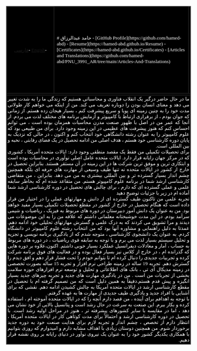 <head>
<meta http-equiv="Content-Type" content="text/html; charset=utf-8">
<meta http-equiv="Content-Language" content="fa">
</head>
<div align="center">
<table border="0" width="900" dir="rtl" style="font-family: Tahoma; font-size: 10pt; border: 1px solid #333333; ; color:#FFFFFF" bgcolor="#000000">
<tr>
<td style="border:1px solid #333333; padding:2px; " bgcolor="#000000" align="center">
<p align="center">
<img border="0" src="Hamed.jpeg" width="200" height="200">
<td align="left" width="500" height="197" dir="ltr">
# حامد عبدالرزاق
- [GitHub Profile](https://github.com/hamed-abd)
- [Resume](https://hamed-abd.github.io/Resume) 
- [Certificates](https://hamed-abd.github.io/Certificates)
- [Articles and Translations](https://github.com/hamed-abd/PNU_3991_AR/tree/main/Articles-And-Translations)

<td width="210" align="center" style="padding:2px; border:1px solid #333333; " height="197" dir="rtl" bgcolor="#000000">

-[Engish](#En)
-[فارسی](#Fa)

<tr>
<td style="border:1px solid #333333; padding:2px; " bgcolor="#000000" align="justify" colspan="3" dir="ltr" valign="top">

<tr>
	<td style="border:1px solid #333333; padding:2px; " bgcolor="#000000" align="justify" colspan="3" dir="rtl" valign="top">ما در حال حاضر درگیر یک انقلاب فناوری و محاسباتی هستیم که زندگی ما را به شدت تغییر می دهد و معنای انسان بودن را دوباره تعریف می کند. من از اینکه می خواهم کار طولانی مدت خود را به چنین زمینه ای پویا و سریع پیشرفت کنم ، بسیار هیجان زده هستم. از زمانی که جوان بودم ، از برقراری ارتباط با کامپیوتر و آزمایش برنامه های مختلف لذت می بردم. از آنجا که عمر من در اصل با ظهور صنعت مدرن محاسبات همزمان بوده است ، می توانم احساس کنم که هنوز پیشرفت های عظیمی در این زمینه وجود دارد. برای من طبیعی بود که علوم کامپیوتر را به عنوان رشته دانشگاهی خود انتخاب کنم و اکنون ، در حالی که نزدیک به پایان دوره کارشناسی خود هستم ، هدف اصلی من ادامه تحصیل در یک فضای رقابتی ، نخبه و بین المللی است.
	<br>برای تحصیلات تکمیلی من فقط یک مقصد منطقی وجود دارد: ایالات متحده آمریکا ، کشوری که در مرکز جهان رایانه قرار دارد. ایالات متحده عامل اصلی نوآوری در محاسبات بوده است و ابتکاری ترین و موفق ترین شرکت ها در این زمینه در آن مستقر هستند. بنابراین تحصیل در خارج از کشور در ایالات متحده نه تنها طیف وسیعی از مهارت های حرفه ای بلکه همچنین چشم انداز بسیار گسترده تر و بین المللی بیشتری به من می دهد. بنابراین ، من متقاضی کارشناسی ارشد شما در برنامه علوم کامپیوتر هستم. من متقاعد شده ام که بخاطر سابقه علمی و عملی گسترده ای که دارم ، برای چالش های تحصیل در دوره کارشناسی ارشد شما آماده ام در زیر با جزئیات توضیح دهید
	<br>تجربه علمی من تاکنون طیف گسترده ای از دانش و مهارتهای عملی را در اختیار من قرار داده است که هنگام تحصیل در خارج از کشور در مقطع تحصیلات تکمیلی بسیار مفید خواهد بود. من به عنوان یک دانش آموز دبیرستان در دوره های مربوط به فیزیک ، ریاضیات و شیمی سرآمد بودم. در این مدت خوشبختانه معلمانی داشتم که علاقه من را به این موضوعات می دیدند و مرا تشویق می کردند که به درک علمی و گسترش مهارتهای تحلیلی خود ادامه دهم. عمدتا به دلیل راهنمایی و مشاوره آنها بود که من انتخاب رشته علوم کامپیوتر در دانشگاه کردم. به عنوان یک دانشجوی کارشناسی ، متوجه شدم که از یادگیری برنامه نویسی و تجزیه و تحلیل سیستم بسیار لذت می برم و با توجه به سابقه قوی ریاضیات ، در دوره های مربوط به حساب ، آمار و معادلات دیفرانسیل عملکرد بسیار خوبی داشتم. اکنون،علاوه بر دوره هایی که گذرانده ام ، در خارج از کلاس نیز بسیار فعال بوده و در فعالیت های فوق برنامه شرکت کرده و تجربیات جدیدی را دنبال کرده ام تا بتوانم خودم را تحت فشار قرار دهم و افق دیدم را گسترش دهم. تجربه 19 ساله در زمینه طراحی نرم افزار و تجربه 15 ساله بصورت تخصصی در زمینه مدیکال آی تی ، بانک های اطلاعاتی و تحلیل و توسعه نرم افزارهای حوزه سلامت بخشی از تجربات من است .  من در یادگیری مهارت های جدید و تجربه چیزهای جدید بسیار انگیزه و پیش قدم هستم.دقیقاً به همین دلیل است که من تصمیم گرفته ام با تحصیل در مقطع کارشناسی ارشد در ایالات متحده آمریکا به چالش کشیدن ادامه دهم. نقشی که برای آشنایی با افراد جدید و یادگیری طیف جدیدی از مهارت ها به عهده گرفتم. 
	<br>با توجه به اهدافم برای آینده ، من قصد دارم آنچه را که در ایالات متحده آموخته ام ، استفاده کرده و بکار ببرم. این صنعت به سرعت در حال رشد است و پتانسیل بالایی از خود نشان می دهد ، اما در مقایسه با سایر كشورهای پیشرفته تر ، هنوز در مراحل اولیه رشد است. با تحصیل در دوره کارشناسی ارشد و احتمالاً برای مدت کوتاهی کار در ایالات متحده آمریکا ، انتظار دارم از تخصص ، چشم انداز و تجربه لازم برای هدایت صنعت خود به دوره جدید برخوردار شوم. من همچنین دوستان زیادی با اهداف مشابه دارم و امیدوارم که روزی بتوانیم با همکاری یکدیگر کشور خود را به عنوان یک نیروی نوآور در دنیای رایانه بر روی نقشه قرار دهیم.
<br>
